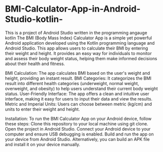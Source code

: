# BMI-Calculator-App-in-Android-Studio-kotlin-
This is a project of Android Studio written in the programming angauge kotlin
The BMI (Body Mass Index) Calculator App is a simple yet powerful Android application developed using the Kotlin programming 
language and Android Studio. This app allows users to calculate their BMI by entering their weight and height.
It provides an easy way for individuals to monitor and assess their body weight status, helping them make informed decisions about their health and fitness.


BMI Calculation: The app calculates BMI based on the user's weight and height, providing an instant result.
BMI Categories: It categorizes the BMI result into different health categories (underweight, normal weight, overweight, and obesity) to help users understand their current body weight status.
User-Friendly Interface: The app offers a clean and intuitive user interface, making it easy for users to input their data and view the results.
Metric and Imperial Units: Users can choose between metric (kg/cm) and  units to enter their weight and height.

Installation: 
To run the BMI Calculator App on your Android device, follow these steps:
Clone this repository to your local machine using git clone.
Open the project in Android Studio.
Connect your Android device to your computer and ensure USB debugging is enabled.
Build and run the app on your device from Android Studio.
Alternatively, you can build an APK file and install it on your device manually.










